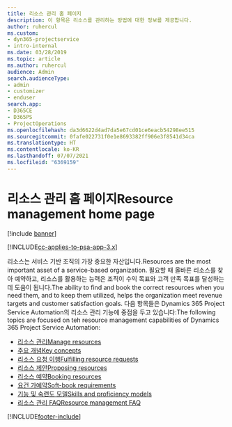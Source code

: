 ```yaml
---
title: 리소스 관리 홈 페이지
description: 이 항목은 리소스를 관리하는 방법에 대한 정보를 제공합니다.
author: ruhercul
ms.custom:
- dyn365-projectservice
- intro-internal
ms.date: 03/28/2019
ms.topic: article
ms.author: ruhercul
audience: Admin
search.audienceType:
- admin
- customizer
- enduser
search.app:
- D365CE
- D365PS
- ProjectOperations
ms.openlocfilehash: da3d6622d4ad7da5e67cd01ce6eacb54298ee515
ms.sourcegitcommit: 0fafe022731f0e1e8693382ff906e3f8541d34ca
ms.translationtype: HT
ms.contentlocale: ko-KR
ms.lasthandoff: 07/07/2021
ms.locfileid: "6369159"
---
```

# <a name="resource-management-home-page"></a><span data-ttu-id="18725-103">리소스 관리 홈 페이지</span><span class="sxs-lookup"><span data-stu-id="18725-103">Resource management home page</span></span>

[!include [banner](../includes/psa-now-project-operations.md)]

[!INCLUDE[cc-applies-to-psa-app-3.x](../includes/cc-applies-to-psa-app-3x.md)]

<span data-ttu-id="18725-104">리소스는 서비스 기반 조직의 가장 중요한 자산입니다.</span><span class="sxs-lookup"><span data-stu-id="18725-104">Resources are the most important asset of a service-based organization.</span></span> <span data-ttu-id="18725-105">필요할 때 올바른 리소스를 찾아 예약하고, 리소스를 활용하는 능력은 조직이 수익 목표와 고객 만족 목표를 달성하는 데 도움이 됩니다.</span><span class="sxs-lookup"><span data-stu-id="18725-105">The ability to find and book the correct resources when you need them, and to keep them utilized, helps the organization meet revenue targets and customer satisfaction goals.</span></span> <span data-ttu-id="18725-106">다음 항목들은 Dynamics 365 Project Service Automation의 리소스 관리 기능에 중점을 두고 있습니다:</span><span class="sxs-lookup"><span data-stu-id="18725-106">The following topics are focused on teh resource management capabilities of Dynamics 365 Project Service Automation:</span></span>

- [<span data-ttu-id="18725-107">리소스 관리</span><span class="sxs-lookup"><span data-stu-id="18725-107">Manage resources</span></span>](manage-resources.md)
- [<span data-ttu-id="18725-108">주요 개념</span><span class="sxs-lookup"><span data-stu-id="18725-108">Key concepts</span></span>](reports-key-concepts.md)
- [<span data-ttu-id="18725-109">리소스 요청 이행</span><span class="sxs-lookup"><span data-stu-id="18725-109">Fulfilling resource requests</span></span>](resource-management-fulfill-requests.md)
- [<span data-ttu-id="18725-110">리소스 제안</span><span class="sxs-lookup"><span data-stu-id="18725-110">Proposing resources</span></span>](resource-management-propose-resources.md)
- [<span data-ttu-id="18725-111">리소스 예약</span><span class="sxs-lookup"><span data-stu-id="18725-111">Booking resources</span></span>](resource-management-book-resources-scheduleboard.md)
- [<span data-ttu-id="18725-112">요건 가예약</span><span class="sxs-lookup"><span data-stu-id="18725-112">Soft-book requirements</span></span>](resource-management-softbook-requirements.md)
- [<span data-ttu-id="18725-113">기능 및 숙련도 모델</span><span class="sxs-lookup"><span data-stu-id="18725-113">Skills and proficiency models</span></span>](resource-management-skills-proficiency.md)
- [<span data-ttu-id="18725-114">리소스 관리 FAQ</span><span class="sxs-lookup"><span data-stu-id="18725-114">Resource management FAQ</span></span>](resource-management-faq.md)


[!INCLUDE[footer-include](../includes/footer-banner.md)]